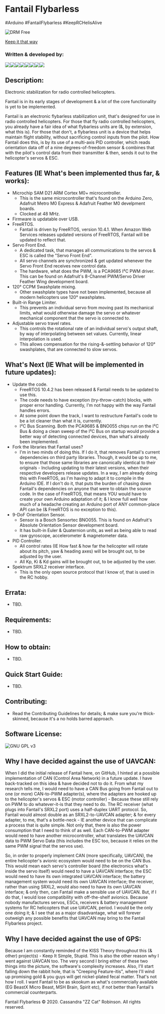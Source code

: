 # Fantail Flybarless
 #Arduino #FantailFlybarless #KeepRCHelisAlive

![DRM Free](https://static.fsf.org/dbd/label/DRM-free%20label%20120.en.png)

[Keep it that way](https://www.defectivebydesign.org/what_is_drm_digital_restrictions_management)

### Written & developed by:
 [![](https://sourcerer.io/fame/ZZ-Cat/ZZ-Cat/Fantail-Flybarless/images/0)](https://sourcerer.io/fame/ZZ-Cat/ZZ-Cat/Fantail-Flybarless/links/0)[![](https://sourcerer.io/fame/ZZ-Cat/ZZ-Cat/Fantail-Flybarless/images/1)](https://sourcerer.io/fame/ZZ-Cat/ZZ-Cat/Fantail-Flybarless/links/1)[![](https://sourcerer.io/fame/ZZ-Cat/ZZ-Cat/Fantail-Flybarless/images/2)](https://sourcerer.io/fame/ZZ-Cat/ZZ-Cat/Fantail-Flybarless/links/2)[![](https://sourcerer.io/fame/ZZ-Cat/ZZ-Cat/Fantail-Flybarless/images/3)](https://sourcerer.io/fame/ZZ-Cat/ZZ-Cat/Fantail-Flybarless/links/3)[![](https://sourcerer.io/fame/ZZ-Cat/ZZ-Cat/Fantail-Flybarless/images/4)](https://sourcerer.io/fame/ZZ-Cat/ZZ-Cat/Fantail-Flybarless/links/4)[![](https://sourcerer.io/fame/ZZ-Cat/ZZ-Cat/Fantail-Flybarless/images/5)](https://sourcerer.io/fame/ZZ-Cat/ZZ-Cat/Fantail-Flybarless/links/5)[![](https://sourcerer.io/fame/ZZ-Cat/ZZ-Cat/Fantail-Flybarless/images/6)](https://sourcerer.io/fame/ZZ-Cat/ZZ-Cat/Fantail-Flybarless/links/6)[![](https://sourcerer.io/fame/ZZ-Cat/ZZ-Cat/Fantail-Flybarless/images/7)](https://sourcerer.io/fame/ZZ-Cat/ZZ-Cat/Fantail-Flybarless/links/7)

## Description:
 Electronic stabilization for radio controlled helicopters.

 Fantail is in its early stages of development & a lot of the core functionality is yet to be implemented.

 Fantail is an electronic flybarless stabilization unit, that's designed for use in radio controlled helicopters.
 For those that fly radio controlled helicopters, you already have a fair idea of what flybarless units are (&, by extension, what this is).
 For those that don't, a flybarless unit is a device that helps maintain flight stability, without sacrificing control inputs from the pilot.
 How Fantail does this, is by its use of a multi-axis PID controller, which reads orientation data off of a nine degrees-of-freedom sensor & combines that with the pilot's control data from their transmitter & then, sends it out to the helicopter's servos & ESC.

## Features (IE What's been implemented thus far, & works):
 * Microchip SAM D21 ARM Cortex M0+ microcontroller.
   - This is the same microcontroller that's found on the Arduino Zero, Adafruit Metro M0 Express & Adafruit Feather M0 develpment boards.
   - Clocked at 48 MHz.
 * Firmware is updatable over USB.
 * FreeRTOS.
   - Fantail is driven by FreeRTOS, version 10.4.1. When Amazon Web Services releases updated versions of FreeRTOS, Fantail will be updated to reflect that.
 * Servo Front End.
   - A dedicated task, that manages all communications to the servos & ESC is called the "Servo Front End".
   - All servo channels are synchronized & get updated whenever the Servo Front End receives new control data.
   - The hardware, what does the PWM, is a PCA9685 I²C PWM driver. This can be found on Adafruit's 8-Channel PWM/Servo Driver Feather Wing development board.
 * 120° CCPM Swashplate mixing.
   - Other swashplate types have not been implemented, because all modern helicopters use 120° swashplates.
 * Built-in Range Limiter.
   - This prevents an individual servo from moving past its mechanical limits, what would otherwise damage the servo or whatever mechanical component that the
   servo is connected to.
 * Adjustable servo travel rates.
   - This controls the rotational rate of an individual servo's output shaft, by way of interpolating between set values. Currently, linear interpolation is used.
   - This allows compensation for the rising-&-settling behavior of 120° swashplates, that are connected to slow servos.

## What's Next (IE What will be implemented in future updates):
 * Update the code.
   - FreeRTOS 10.4.2 has been released & Fantail needs to be updated to use this.
   - The code needs to have exception (try-throw-catch) blocks, with proper error handling. Currently, I'm not happy with the way Fantail handles errors.
   - At some point down the track, I want to restructure Fantail's code to be a lot cleaner than what it is, currently.
   - I²C Bus Scanning. Both the PCA9685 & BNO055 chips run on the I²C Bus & doing a clean sweep of the I²C Bus on startup would provide a better way of detecting connected devices, than what's already been implemented.
 * Fork the libraries that Fantail uses?
   - I'm in two minds of doing this.
   If I do it, that removes Fantail's current dependencies on third party libraries. Though, it would be up to me, to ensure that those same libraries are canonically identical to their originals - Including updating to their latest versions, when their respective developers release updates.
   In a way, I am already doing this with FreeRTOS, as I'm having to adapt it to compile in the Arduino IDE.
   If I don't do it, that puts the burden of chasing down Fantail's dependencies on anyone that were to obtain the source code. In the case of FreeRTOS, that means YOU would have to create your own Arduino adaptation of it; & I know full well how much of a headache creating an Arduino port of ANY common-place API can be (& FreeRTOS is no exception to this).
 * 9-DoF Orientation Sensor.
   - Sensor is a Bosch Sensortec BNO055. This is found on Adafruit's Absolute Orientation Sensor development board.
   - It has built-in Euler & Quaternion units, as well as being able to read raw gyroscope, accelerometer & magnetometer data.
 * PID Controller.
   - All control rates (IE How fast & how far the helicopter will rotate about its pitch, yaw & heading axes) will be brought out, to be adjusted by the user.
   - All Kp, Ki & Kd gains will be brought out, to be adjusted by the user.
 * Spektrum SRXL2 receiver interface.
   - This is the only open source protocol that I know of, that is used in the RC hobby.

## Errata:
 * TBD.

## Requirements:
 * TBD.

## How to obtain:
 * TBD.

## Quick Start Guide:
 * TBD.

## Contributing:
 * Read the Contributing Guidelines for details; & make sure you're thick-skinned, because it's a no holds barred approach.

## Software License:
![GNU GPL v3](https://www.gnu.org/graphics/gplv3-with-text-136x68.png)

## Why I have decided against the use of UAVCAN:
 When I did the initial release of Fantail here, on GitHub, I hinted at a possible implementation of CAN (Control Area Network) in a future update.
 I have back-tracked on this idea & have decided not to do it.
 From what my research tells me, I would need to have a CAN Bus going from Fantail out to one (or more) CAN-to-PWM adapter(s), where the adapters are hooked up to the helicopter's servos & ESC (motor controller) - Because these still rely on PWM to do whatever-it-is that they need to do.
 The RC receiver (what plugs into Fantail's SRXL2 port) uses a half-duplex UART protocol. So, Fantail would almost double as an SRXL2-to-UAVCAN adapter; & for every adapter, to me, that's a bottle-neck - IE another device that can complicate a process that is quite simple. Not only that, there is also the power consumption that I need to think of as well. Each CAN-to-PWM adapter would need to have another microcontroller, what translates the UAVCAN data to PWM Servo Data (this includes the ESC too, because it relies on the same PWM signal that the servos use).

 So, in order to properly implement CAN (more specifically, UAVCAN), the entire helicopter's avionic ecosystem would need to be on the CAN Bus.
 This would mean each servo's controller board (the electronics what's inside the servo itself) would need to have a UAVCAN interface; the ESC would need to have its own integrated UAVCAN interface; the battery management system would need its own UAVCAN interface; the receiver, rather than using SRXL2, would also need to have its own UAVCAN interface; & only then, can Fantail make a sensible use of UAVCAN. But, if I do that, I would lose compatibility with off-the-shelf avionics. Because nobody manufactures servos, ESCs, receivers & battery management systems for RC helicopters that use UAVCAN, period. I would be the only one doing it; & I see that as a major disadvantage, what will forever outweigh any possible benefits that UAVCAN may bring to the Fantail Flybarless project.

## Why I have decided against the use of GPS:
 Because I am constantly reminded of the KISS Theory throughout this (& other) project(s) - Keep It Simple, Stupid. This is also the other reason why I went against UAVCAN too. The very second I bring either of these two things into the picture, the software's complexity increases. Also, I'll start falling down the rabbit hole, that is "Creeping Feature-itis", where I'll wind up promising gold & you guys will get nickel-plated fecal matter. That's not how I roll.
 I want Fantail to be as skookum as what's commercially available (EG BeastX Micro Beast, MSH Brain, Spirit etc), if not better than Fantail's commercial counterparts.

Fantail Flybarless © 2020. Cassandra "ZZ Cat" Robinson. All rights reserved.
